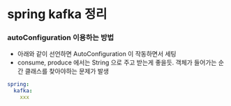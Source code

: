# spring kafka 정리


### autoConfiguration 이용하는 방법
- 아래와 같이 선언하면 AutoConfiguration 이 작동하면서 세팅
- consume, produce 에서는 String 으로 주고 받는게 좋을듯. 객체가 들어가는 순간 클래스를 찾아야하는 문제가 발생
```yaml
spring:
  kafka: 
    xxx
```


